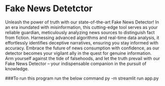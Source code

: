 # Fake News Detetctor 
Unleash the power of truth with our state-of-the-art Fake News Detector! In an era inundated with misinformation, this cutting-edge tool serves as your reliable guardian, meticulously analyzing news sources to distinguish fact from fiction. Harnessing advanced algorithms and real-time data analysis, it effortlessly identifies deceptive narratives, ensuring you stay informed with accuracy. Embrace the future of news consumption with confidence, as our detector becomes your vigilant ally in the quest for genuine information. Arm yourself against the tide of falsehoods, and let the truth prevail with our Fake News Detector – your indispensable companion in the pursuit of knowledge.

###To run this program run the below command
 py -m streamlit run app.py  

 
